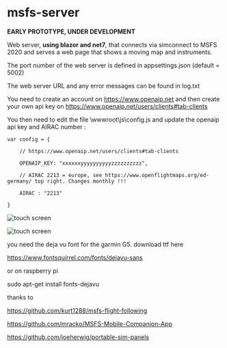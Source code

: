 # msfs-server

**EARLY PROTOTYPE, UNDER DEVELOPMENT**

Web server, **using blazor and net7**, that connects via simconnect to MSFS 2020 and serves a web page that shows a moving map and instruments.

The port number of the web server is defined in appsettings.json (default = 5002)

The web server URL and any error messages can be found in log.txt

You need to create an account on https://www.openaip.net and then create your own api key on https://www.openaip.net/users/clients#tab-clients

You then need to edit the file \wwwroot\js\config.js and update the openaip api key and AIRAC number :

```
var config = {

    // https://www.openaip.net/users/clients#tab-clients

    OPENAIP_KEY: "xxxxxxyyyyyyyyyyzzzzzzzzzz",

    // AIRAC 2213 = europe, see https://www.openflightmaps.org/ed-germany/ top right. Changes monthly !!!

    AIRAC : "2213"

}
```

![touch screen](https://i.imgur.com/4YI13mJ.jpg)


![touch screen](https://i.imgur.com/erLvZY7.jpg)


you need the deja vu font for the garmin G5. download ttf here

https://www.fontsquirrel.com/fonts/dejavu-sans

or on raspberry pi

sudo apt-get install fonts-dejavu


thanks to

https://github.com/kurt1288/msfs-flight-following

https://github.com/mracko/MSFS-Mobile-Companion-App

https://github.com/joeherwig/portable-sim-panels
